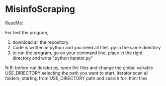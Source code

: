 # MisinfoScraping

ReadMe:

For test the program, 
1) download all the repository.
2) Code is written in python and you need all files .py in the same directory
3) to run the program, go on your command line, place in the right directory and write "python iterator.py"

N.B: before run iterator.py, open the files and change the global variable USE_DIRECTORY selecting the path you want to start.
Iterator scan all folders, starting from USE_DIRECTORY path and search for .html files
